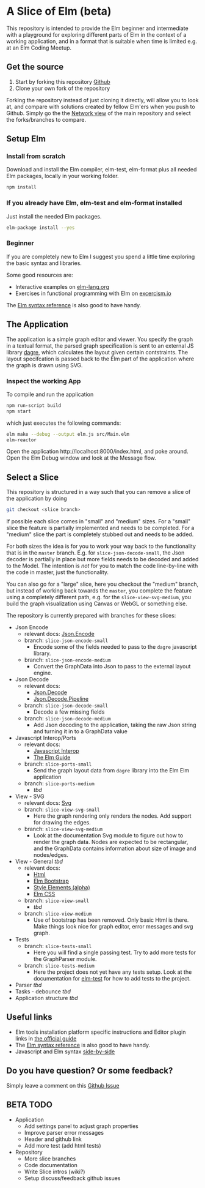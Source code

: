 # A Slice of Elm (beta)

This repository is intended to provide the Elm beginner and intermediate with a playground for exploring different parts of Elm in the context of a working application, and in a format that is suitable when time is limited e.g. at an Elm Coding Meetup.

## Get the source

1. Start by forking this repository [Github](https://github.com/madsflensted/a-slice-of-elm-beta#fork-destination-box)
1. Clone your own fork of the repository

Forking the repository instead of just cloning it directly, will allow you to look at, and compare with solutions created by fellow Elm'ers when you push to Github. Simply go the the [Network view](https://github.com/madsflensted/a-slice-of-elm-beta/network) of the main repository and select the forks/branches to compare.

## Setup Elm

### Install from scratch

Download and install the Elm compiler, elm-test, elm-format plus all needed Elm packages, locally in your working folder.
```sh
npm install
```

### If you already have Elm, elm-test and elm-format installed

Just install the needed Elm packages.

```sh
elm-package install --yes

```

### Beginner

If you are completely new to Elm I suggest you spend a little time exploring the basic syntax and libraries.

Some good resources are:

* Interactive examples on [elm-lang.org](http://elm-lang.org/examples)
* Exercises in functional programming with Elm on [excercism.io](http://exercism.io/languages/elm/about)

The [Elm syntax reference](http://elm-lang.org/docs/syntax) is also good to have handy.

## The Application

The application is a simple graph editor and viewer. You specify the graph in a textual format, the parsed graph specification is sent to an external JS library [dagre](https://github.com/dagrejs/dagre/wiki), which calculates the layout given certain contstraints. The layout specifcation is passed back to the Elm part of the application where the graph is drawn using SVG.

### Inspect the working App

To compile and run the application
```sh
npm run-script build
npm start
```
which just executes the following commands:
```sh
elm make --debug --output elm.js src/Main.elm
elm-reactor
```

Open the application http://localhost:8000/index.html, and poke around. Open the Elm Debug window and look at the Message flow.

## Select a Slice

This repository is structured in a way such that you can remove a slice of the application by doing

```sh
git checkout <slice branch>
```

If possible each slice comes in "small" and "medium" sizes. For a "small" slice the feature is partially implemented and needs to be completed. For a "medium" slice the part is completely stubbed out and needs to be added.

For both sizes the idea is for you to work your way back to the functionality that is in the `master` branch. E.g. for `slice-json-decode-small`, the Json decoder is partially in place but more fields needs to be decoded and added to the Model. The intention is *not* for you to match the code line-by-line with the code in master, just the functionality.

You can also go for a "large" slice, here you checkout the "medium" branch, but instead of working back towards the `master`, you complete the feature using a completely different path, e.g. for the `slice-view-svg-medium`, you build the graph visualization using Canvas or WebGL or something else.

The repository is currently prepared with branches for these slices:

* Json Encode
  * relevant docs: [Json.Encode](http://package.elm-lang.org/packages/NoRedInk/elm-decode-pipeline/latest)
  * branch: `slice-json-encode-small`
    * Encode some of the fields needed to pass to the `dagre` javascript library.
  * branch: `slice-json-encode-medium`
    * Convert the GraphData into Json to pass to the external layout engine.
* Json Decode
  * relevant docs:
    * [Json.Decode](http://package.elm-lang.org/packages/elm-lang/core/latest/Json-Decode)
    * [Json.Decode.Pipeline](http://package.elm-lang.org/packages/elm-lang/core/latest/Json-Encode)
  * branch: `slice-json-decode-small`
    * Decode a few missing fields
  * branch: `slice-json-decode-medium`
    * Add Json decoding to the application, taking the raw Json string and turning it in to a GraphData value
* Javascript Interop/Ports
  * relevant docs:
    * [Javascript Interop](http://elm-lang.org/docs/syntax#javascript-interop)
    * [The Elm Guide](https://guide.elm-lang.org/interop/)
  * branch: `slice-ports-small`
    * Send the graph layout data from `dagre` library into the Elm Elm application
  * branch: `slice-ports-medium`
    * *tbd*
* View - SVG
  * relevant docs: [Svg](http://package.elm-lang.org/packages/elm-lang/svg/latest)
  * branch: `slice-view-svg-small`
    * Here the graph rendering only renders the nodes. Add support for drawing the edges.
  * branch: `slice-view-svg-medium`
    * Look at the documentation Svg module to figure out how to render the graph data. Nodes are expected to be rectangular, and the GraphData contains information about size of image and nodes/edges.
* View - General *tbd*
  * relevant docs:
    * [Html](http://package.elm-lang.org/packages/elm-lang/html/latest)
    * [Elm Bootstrap](http://package.elm-lang.org/packages/rundis/elm-bootstrap/latest)
    * [Style Elements (alpha)](http://package.elm-lang.org/packages/mdgriffith/stylish-elephants/latest)
    * [Elm CSS](http://package.elm-lang.org/packages/rtfeldman/elm-css/latest)
  * branch: `slice-view-small`
    * *tbd*
  * branch: `slice-view-medium`
    * Use of bootstrap has been removed. Only basic Html is there. Make things look nice for graph editor, error messages and svg graph.
* Tests
  * branch: `slice-tests-small`
    * Here you will find a single passing test. Try to add more tests for the GraphParser module.
  * branch: `slice-tests-medium`
    * Here the project does not yet have any tests setup. Look at the documentation for [elm-test](http://package.elm-lang.org/packages/elm-community/elm-test/latest) for how to add tests to the project.
* Parser *tbd*
* Tasks - debounce *tbd*
* Application structure *tbd*

## Useful links

* Elm tools installation platform specific instructions and Editor plugin links in [the official guide](https://guide.elm-lang.org/install.html)
* The [Elm syntax reference](http://elm-lang.org/docs/syntax) is also good to have handy.
* Javascript and Elm syntax [side-by-side](http://elm-lang.org/docs/from-javascript)

## Do you have question? Or some feedback?

Simply leave a comment on this [Github Issue](https://github.com/madsflensted/a-slice-of-elm-beta/issues/1)

## BETA TODO
* Application
  * Add settings panel to adjust graph properties
  * Improve parser error messages
  * Header and github link
  * Add more test (add html tests)
* Repository
  * More slice branches
  * Code documentation
  * Write Slice intros (wiki?)
  * Setup discuss/feedback github issues

